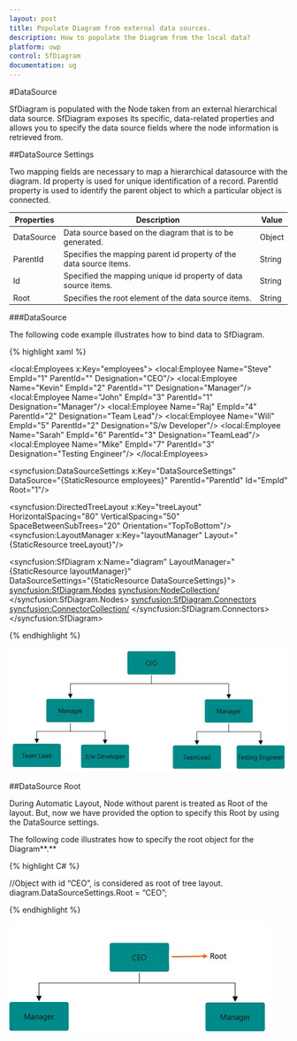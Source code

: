 ```yaml
---
layout: post
title: Populate Diagram from external data sources.
description: How to populate the Diagram from the local data?
platform: uwp
control: SfDiagram
documentation: ug
---
```


#DataSource

SfDiagram is populated with the Node taken from an external hierarchical data source. SfDiagram exposes its specific, data-related properties and allows you to specify the data source fields where the node information is retrieved from.

##DataSource Settings

Two mapping fields are necessary to map a hierarchical datasource with the diagram. Id property is used for unique identification of a record. ParentId property is used to identify the parent object to which a particular object is connected.

| Properties | Description | Value |
|---|---|---|
| DataSource | Data source based on the diagram that is to be generated. | Object |
| ParentId | Specifies the mapping parent id property of the data source items. | String |
| Id | Specified the mapping unique id property of data source items. | String |
| Root | Specifies the root element of the data source items. | String |

###DataSource

The following code example illustrates how to bind data to SfDiagram.

{% highlight xaml %}

<!-- Initializes the employee colletion-->
<local:Employees x:Key="employees">
    <local:Employee Name="Steve" EmpId="1" ParentId="" Designation="CEO"/>
    <local:Employee Name="Kevin" EmpId="2" ParentId="1" Designation="Manager"/>
    <local:Employee Name="John" EmpId="3" ParentId="1" Designation="Manager"/>
    <local:Employee Name="Raj" EmpId="4" ParentId="2" Designation="Team Lead"/>
    <local:Employee Name="Will" EmpId="5" ParentId="2" Designation="S/w Developer"/>
    <local:Employee Name="Sarah" EmpId="6" ParentId="3" Designation="TeamLead"/>
    <local:Employee Name="Mike" EmpId="7" ParentId="3" Designation="Testing Engineer"/>
</local:Employees>

<!--Initializes the DataSourceSettings -->
<syncfusion:DataSourceSettings x:Key="DataSourceSettings" DataSource="{StaticResource employees}"
                               ParentId="ParentId" Id="EmpId" Root="1"/>
               
<!--Initializes the Layout-->                
<syncfusion:DirectedTreeLayout x:Key="treeLayout" HorizontalSpacing="80" VerticalSpacing="50" 
                               SpaceBetweenSubTrees="20" Orientation="TopToBottom"/>
<syncfusion:LayoutManager x:Key="layoutManager" Layout="{StaticResource treeLayout}"/>                               
         
<!--Initializes the SfDiagram-->          
<syncfusion:SfDiagram x:Name="diagram" LayoutManager="{StaticResource layoutManager}"                           
                      DataSourceSettings="{StaticResource DataSourceSettings}">
    <!--Initializes the NodeCollection-->                  
    <syncfusion:SfDiagram.Nodes>
        <syncfusion:NodeCollection/>
    </syncfusion:SfDiagram.Nodes>
    <!--Initializes the ConnectorCollection-->
    <syncfusion:SfDiagram.Connectors>
        <syncfusion:ConnectorCollection/>
    </syncfusion:SfDiagram.Connectors>
</syncfusion:SfDiagram>

{% endhighlight %}

![](DataSource_images/DataSource_img1.jpeg)

##DataSource Root

During Automatic Layout, Node without parent is treated as Root of the layout. But, now we have provided the option to specify this Root by using the DataSource settings.

The following code illustrates how to specify the root object for the Diagram**.**

{% highlight C# %}

//Object with id “CEO”, is considered as root of tree layout.
diagram.DataSourceSettings.Root = “CEO”;

{% endhighlight %}

![](DataSource_images/DataSource_img2.jpeg)
